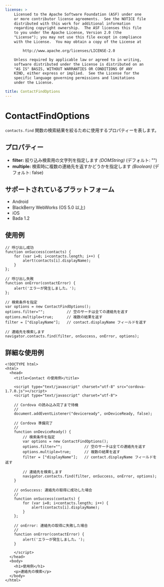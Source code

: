 ```yaml
---
license: >
    Licensed to the Apache Software Foundation (ASF) under one
    or more contributor license agreements.  See the NOTICE file
    distributed with this work for additional information
    regarding copyright ownership.  The ASF licenses this file
    to you under the Apache License, Version 2.0 (the
    "License"); you may not use this file except in compliance
    with the License.  You may obtain a copy of the License at

        http://www.apache.org/licenses/LICENSE-2.0

    Unless required by applicable law or agreed to in writing,
    software distributed under the License is distributed on an
    "AS IS" BASIS, WITHOUT WARRANTIES OR CONDITIONS OF ANY
    KIND, either express or implied.  See the License for the
    specific language governing permissions and limitations
    under the License.

title: ContactFindOptions
---
```


ContactFindOptions
==================

`contacts.find` 関数の検索結果を絞るために使用するプロパティーを表します。

プロパティー
----------

- __filter:__ 絞り込み検索用の文字列を指定します _(DOMString)_ (デフォルト: "")
- __multiple:__ 検索時に複数の連絡先を返すかどうかを指定します _(Boolean)_ (デフォルト: false)


サポートされているプラットフォーム
-------------------

- Android
- BlackBerry WebWorks (OS 5.0 以上)
- iOS
- Bada 1.2

使用例
-------------

    // 呼び出し成功
    function onSuccess(contacts) {
        for (var i=0; i<contacts.length; i++) {
            alert(contacts[i].displayName);
        }
    };

    // 呼び出し失敗
    function onError(contactError) {
        alert('エラーが発生しました。');
    };

    // 検索条件を指定
    var options = new ContactFindOptions();
    options.filter="";          // 空のサーチは全ての連絡先を返す
    options.multiple=true;      // 複数の結果を返す
    filter = ["displayName"];   // contact.displayName フィールドを返す

    // 連絡先を検索します
    navigator.contacts.find(filter, onSuccess, onError, options);

詳細な使用例
------------

    <!DOCTYPE html>
    <html>
      <head>
        <title>Contact の使用例</title>

        <script type="text/javascript" charset="utf-8" src="cordova-1.7.0.js"></script>
        <script type="text/javascript" charset="utf-8">

        // Cordova の読み込み完了まで待機
        //
        document.addEventListener("deviceready", onDeviceReady, false);

        // Cordova 準備完了
        //
        function onDeviceReady() {
            // 検索条件を指定
            var options = new ContactFindOptions();
            options.filter="";          // 空のサーチは全ての連絡先を返す
            options.multiple=true;      // 複数の結果を返す
            filter = ["displayName"];   // contact.displayName フィールドを返す

            // 連絡先を検索します
            navigator.contacts.find(filter, onSuccess, onError, options);
        }

        // onSuccess: 連絡先の取得に成功した場合
        //
        function onSuccess(contacts) {
            for (var i=0; i<contacts.length; i++) {
                alert(contacts[i].displayName);
            }
        };

        // onError: 連絡先の取得に失敗した場合
        //
        function onError(contactError) {
            alert('エラーが発生しました。');
        }

        </script>
      </head>
      <body>
        <h1>使用例</h1>
        <p>連絡先の検索</p>
      </body>
    </html>


